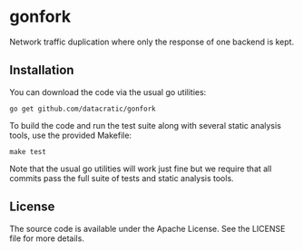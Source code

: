 # gonfork #

Network traffic duplication where only the response of one backend is kept.

## Installation ##

You can download the code via the usual go utilities:

```
go get github.com/datacratic/gonfork
```

To build the code and run the test suite along with several static analysis
tools, use the provided Makefile:

```
make test
```

Note that the usual go utilities will work just fine but we require that all
commits pass the full suite of tests and static analysis tools.


## License ##

The source code is available under the Apache License. See the LICENSE file for
more details.
